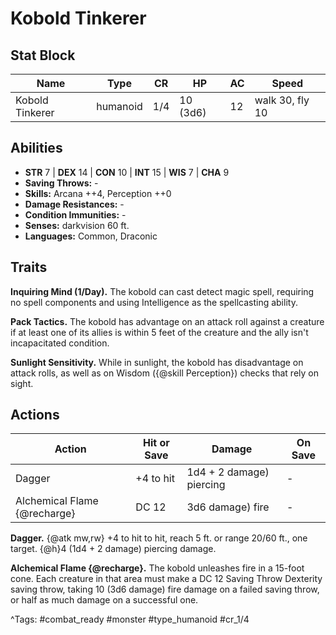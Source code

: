 # Kobold Tinkerer

## Stat Block

| Name | Type | CR | HP | AC | Speed |
|------|------|----|----|----|-------|
| Kobold Tinkerer | humanoid | 1/4 | 10 (3d6) | 12 | walk 30, fly 10 |

## Abilities

- **STR** 7 | **DEX** 14 | **CON** 10 | **INT** 15 | **WIS** 7 | **CHA** 9
- **Saving Throws:** -  
- **Skills:** Arcana ++4, Perception ++0  
- **Damage Resistances:** -  
- **Condition Immunities:** -  
- **Senses:** darkvision 60 ft.  
- **Languages:** Common, Draconic

## Traits

**Inquiring Mind (1/Day).** The kobold can cast detect magic spell, requiring no spell components and using Intelligence as the spellcasting ability.

**Pack Tactics.** The kobold has advantage on an attack roll against a creature if at least one of its allies is within 5 feet of the creature and the ally isn't incapacitated condition.

**Sunlight Sensitivity.** While in sunlight, the kobold has disadvantage on attack rolls, as well as on Wisdom ({@skill Perception}) checks that rely on sight.


## Actions

| Action | Hit or Save | Damage | On Save |
|--------|--------------|--------|----------|
| Dagger | +4 to hit | 1d4 + 2 damage) piercing | - |
| Alchemical Flame {@recharge} | DC 12 | 3d6 damage) fire | - |

**Dagger.** {@atk mw,rw} +4 to hit to hit, reach 5 ft. or range 20/60 ft., one target. {@h}4 (1d4 + 2 damage) piercing damage.

**Alchemical Flame {@recharge}.** The kobold unleashes fire in a 15-foot cone. Each creature in that area must make a DC 12 Saving Throw Dexterity saving throw, taking 10 (3d6 damage) fire damage on a failed saving throw, or half as much damage on a successful one.


^Tags: #combat_ready #monster #type_humanoid #cr_1/4